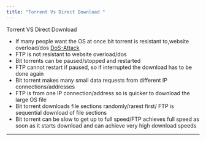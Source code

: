 ```yaml
---
title: "Torrent Vs Direct Download "
--- 
```


Torrent VS Direct Download

- If many people want the OS at once bit torrent is resistant to,website overload/dos [DoS-Attack](Others/DoS-Attack.md) 
- FTP is not resistant to website overload/dos  
- Bit torrents can be paused/stopped and restarted  
- FTP cannot restart if paused, so if interrupted the download has to be done again  
- Bit torrent makes many small data requests from different IP connections/addresses  
- FTP is from one IP connection/address so is quicker to download the large OS file  
- Bit torrent downloads file sections randomly/rarest first/ FTP is sequential   download of file sections  
- Bit torrent can be slow to get up to full speed/FTP achieves full speed as soon as it starts download and can achieve very high download speeds
---

